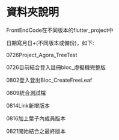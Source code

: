 # 資料夾說明
<p>FrontEndCode在不同版本的flutter_project中</p>
<p>日期寫月日+(不同版本或備份)，如下: </p>
<p>0726Project_Agora_TreeTest</p>
<p>0726目前結合登入註冊bloc_虛擬機完整版</p>
<p>0802登入登出Bloc_CreateFreeLeaf</p>
<p>0809統合測試檔</p>
<p>0814Link新增版本</p>
<p>0816加上葉子內成員版本</p>
<p>0821開始結合之最終版本</p>
